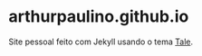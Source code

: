 # arthurpaulino.github.io

Site pessoal feito com Jekyll usando o tema [Tale](https://chesterhow.github.io/tale/).
